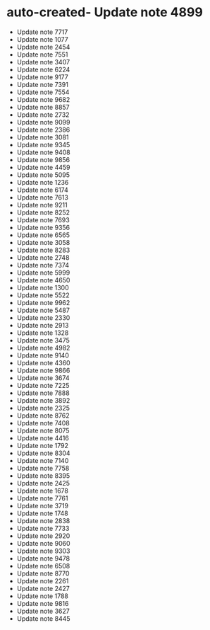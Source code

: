 # auto-created- Update note 4899
- Update note 7717
- Update note 1077
- Update note 2454
- Update note 7551
- Update note 3407
- Update note 6224
- Update note 9177
- Update note 7391
- Update note 7554
- Update note 9682
- Update note 8857
- Update note 2732
- Update note 9099
- Update note 2386
- Update note 3081
- Update note 9345
- Update note 9408
- Update note 9856
- Update note 4459
- Update note 5095
- Update note 1236
- Update note 6174
- Update note 7613
- Update note 9211
- Update note 8252
- Update note 7693
- Update note 9356
- Update note 6565
- Update note 3058
- Update note 8283
- Update note 2748
- Update note 7374
- Update note 5999
- Update note 4650
- Update note 1300
- Update note 5522
- Update note 9962
- Update note 5487
- Update note 2330
- Update note 2913
- Update note 1328
- Update note 3475
- Update note 4982
- Update note 9140
- Update note 4360
- Update note 9866
- Update note 3674
- Update note 7225
- Update note 7888
- Update note 3892
- Update note 2325
- Update note 8762
- Update note 7408
- Update note 8075
- Update note 4416
- Update note 1792
- Update note 8304
- Update note 7140
- Update note 7758
- Update note 8395
- Update note 2425
- Update note 1678
- Update note 7761
- Update note 3719
- Update note 1748
- Update note 2838
- Update note 7733
- Update note 2920
- Update note 9060
- Update note 9303
- Update note 9478
- Update note 6508
- Update note 8770
- Update note 2261
- Update note 2427
- Update note 1788
- Update note 9816
- Update note 3627
- Update note 8445

